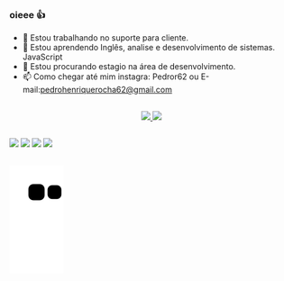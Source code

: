 ### oieee 👍

- 🔭 Estou trabalhando no suporte para cliente.
- 🌱 Estou aprendendo Inglês, analise e desenvolvimento de sistemas. JavaScript
- 👯 Estou procurando estagio na área de desenvolvimento.
- 📫 Como chegar até mim instagra: Pedror62 ou E-mail:pedrohenriquerocha62@gmail.com

##


<div align="center">
  <a href="https://https://github.com/Pedror62">
  <img height="180em" src="https://github-readme-stats.vercel.app/api?username=Pedror62&show_icons=true&theme=dracula&include_all_commits=true&count_private=true"/>
  <img height="180em" src="https://github-readme-stats.vercel.app/api/top-langs/?username=Pedror62&layout=compact&langs_count=7&theme=dracula"/>
</div>

 ##
 
 <div> 
  
  <a href="https://instagram.com/Pedror62" target="_blank"><img src="https://img.shields.io/badge/-Instagram-%23E4405F?style=for-the-badge&logo=instagram&logoColor=white" target="_blank"></a>
 <a href="https://pedror62#8978" target="_blank"><img src="https://img.shields.io/badge/Discord-7289DA?style=for-the-badge&logo=discord&logoColor=white" target="_blank"></a> 
  <a href = "mailto:pedrohenriquerocha62@gmail.com"><img src="https://img.shields.io/badge/-Gmail-%23333?style=for-the-badge&logo=gmail&logoColor=white" target="_blank"></a>
  <a href="https://www.linkedin.com/in/pedro-henrique-9799b8218/" target="_blank"><img src="https://img.shields.io/badge/-LinkedIn-%230077B5?style=for-the-badge&logo=linkedin&logoColor=white" target="_blank"></a> 
 ##
  ![Snake animation](https://github.com/Pedror62/Pedror62/blob/output/github-contribution-grid-snake.svg)
 
</div>
